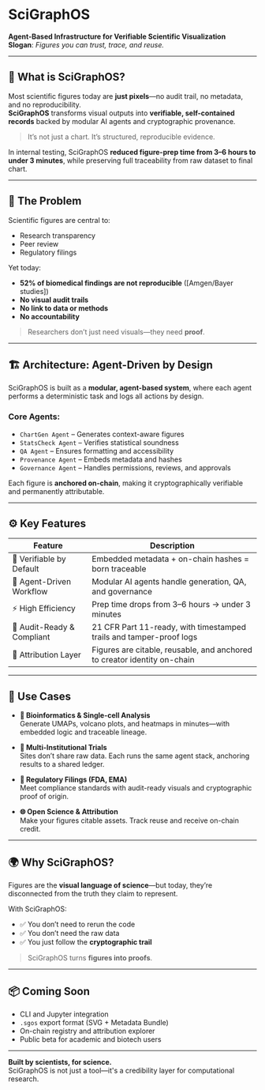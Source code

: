 # SciGraphOS

**Agent-Based Infrastructure for Verifiable Scientific Visualization**  
**Slogan**: *Figures you can trust, trace, and reuse.*

---

## 🧠 What is SciGraphOS?

Most scientific figures today are **just pixels**—no audit trail, no metadata, and no reproducibility.  
**SciGraphOS** transforms visual outputs into **verifiable, self-contained records** backed by modular AI agents and cryptographic provenance.

> It’s not just a chart. It’s structured, reproducible evidence.

In internal testing, SciGraphOS **reduced figure-prep time from 3–6 hours to under 3 minutes**, while preserving full traceability from raw dataset to final chart.

---

## 🚨 The Problem

Scientific figures are central to:
- Research transparency
- Peer review
- Regulatory filings

Yet today:
- **52% of biomedical findings are not reproducible** ([Amgen/Bayer studies])
- **No visual audit trails**
- **No link to data or methods**
- **No accountability**

> Researchers don’t just need visuals—they need **proof**.

---

## 🏗 Architecture: Agent-Driven by Design

SciGraphOS is built as a **modular, agent-based system**, where each agent performs a deterministic task and logs all actions by design.

### Core Agents:
- `ChartGen Agent` – Generates context-aware figures
- `StatsCheck Agent` – Verifies statistical soundness
- `QA Agent` – Ensures formatting and accessibility
- `Provenance Agent` – Embeds metadata and hashes
- `Governance Agent` – Handles permissions, reviews, and approvals

Each figure is **anchored on-chain**, making it cryptographically verifiable and permanently attributable.

---

## ⚙️ Key Features

| Feature                     | Description                                                                 |
|----------------------------|-----------------------------------------------------------------------------|
| 🔐 Verifiable by Default   | Embedded metadata + on-chain hashes = born traceable                        |
| 🤖 Agent-Driven Workflow    | Modular AI agents handle generation, QA, and governance                     |
| ⚡️ High Efficiency          | Prep time drops from 3–6 hours → under 3 minutes                            |
| 📜 Audit-Ready & Compliant | 21 CFR Part 11-ready, with timestamped trails and tamper-proof logs         |
| 🔗 Attribution Layer        | Figures are citable, reusable, and anchored to creator identity on-chain    |

---

## 🔬 Use Cases

- **🧬 Bioinformatics & Single-cell Analysis**  
  Generate UMAPs, volcano plots, and heatmaps in minutes—with embedded logic and traceable lineage.

- **🏥 Multi-Institutional Trials**  
  Sites don’t share raw data. Each runs the same agent stack, anchoring results to a shared ledger.

- **📑 Regulatory Filings (FDA, EMA)**  
  Meet compliance standards with audit-ready visuals and cryptographic proof of origin.

- **🌐 Open Science & Attribution**  
  Make your figures citable assets. Track reuse and receive on-chain credit.

---

## 🌍 Why SciGraphOS?

Figures are the **visual language of science**—but today, they’re disconnected from the truth they claim to represent.

With SciGraphOS:
- ✅ You don’t need to rerun the code
- ✅ You don’t need the raw data
- ✅ You just follow the **cryptographic trail**

> SciGraphOS turns **figures into proofs**.

---

## 📦 Coming Soon

- CLI and Jupyter integration
- `.sgos` export format (SVG + Metadata Bundle)
- On-chain registry and attribution explorer
- Public beta for academic and biotech users

---

**Built by scientists, for science.**  
SciGraphOS is not just a tool—it's a credibility layer for computational research.
